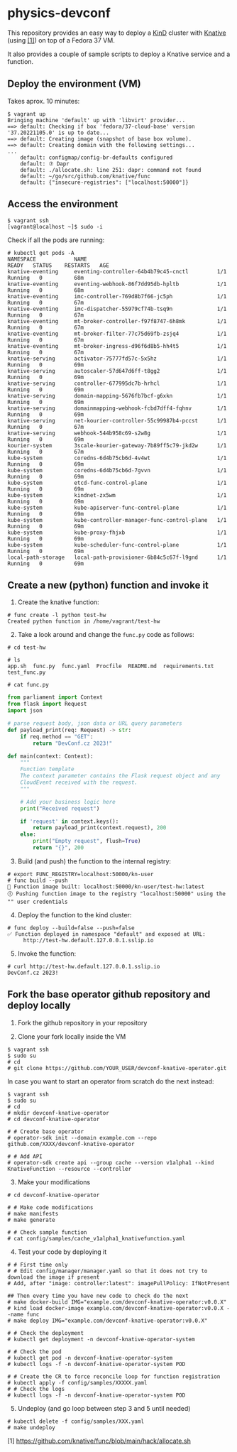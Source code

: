 # physics-devconf

This repository provides an easy way to deploy a [KinD](https://kind.sigs.k8s.io/) cluster with [Knative](https://knative.dev/) (using [[1]](https://github.com/knative/func/blob/main/hack/allocate.sh)) on
top of a Fedora 37 VM.

It also provides a couple of sample scripts to deploy a Knative service and a function.

## Deploy the environment (VM)

Takes aprox. 10 minutes:
```
$ vagrant up
Bringing machine 'default' up with 'libvirt' provider...
==> default: Checking if box 'fedora/37-cloud-base' version '37.20221105.0' is up to date...
==> default: Creating image (snapshot of base box volume).
==> default: Creating domain with the following settings...
...
    default: configmap/config-br-defaults configured
    default: ⑦ Dapr
    default: ./allocate.sh: line 251: dapr: command not found
    default: ~/go/src/github.com/knative/func
    default: {"insecure-registries": ["localhost:50000"]}
```

## Access the environment

    $ vagrant ssh
    [vagrant@localhost ~]$ sudo -i

Check if all the pods are running:
```
# kubectl get pods -A
NAMESPACE            NAME                                         READY   STATUS    RESTARTS   AGE
knative-eventing     eventing-controller-64b4b79c45-cnctl         1/1     Running   0          68m
knative-eventing     eventing-webhook-86f7dd95db-hpltb            1/1     Running   0          68m
knative-eventing     imc-controller-769d8b7f66-jc5ph              1/1     Running   0          67m
knative-eventing     imc-dispatcher-55979cf74b-tsq9n              1/1     Running   0          67m
knative-eventing     mt-broker-controller-f97f8747-6h8mk          1/1     Running   0          67m
knative-eventing     mt-broker-filter-77c75d69fb-zsjq4            1/1     Running   0          67m
knative-eventing     mt-broker-ingress-d96f6d8b5-hh4t5            1/1     Running   0          67m
knative-serving      activator-75777fd57c-5x5hz                   1/1     Running   0          69m
knative-serving      autoscaler-57d647d6ff-t8gg2                  1/1     Running   0          69m
knative-serving      controller-677995dc7b-hrhcl                  1/1     Running   0          69m
knative-serving      domain-mapping-5676fb7bcf-g6xkn              1/1     Running   0          69m
knative-serving      domainmapping-webhook-fcbd7dff4-fqhnv        1/1     Running   0          69m
knative-serving      net-kourier-controller-55c99987b4-pccst      1/1     Running   0          67m
knative-serving      webhook-544b958c69-s2w8g                     1/1     Running   0          69m
kourier-system       3scale-kourier-gateway-7b89ff5c79-jkd2w      1/1     Running   0          67m
kube-system          coredns-6d4b75cb6d-4v4wt                     1/1     Running   0          69m
kube-system          coredns-6d4b75cb6d-7gvvn                     1/1     Running   0          69m
kube-system          etcd-func-control-plane                      1/1     Running   0          69m
kube-system          kindnet-zx5wm                                1/1     Running   0          69m
kube-system          kube-apiserver-func-control-plane            1/1     Running   0          69m
kube-system          kube-controller-manager-func-control-plane   1/1     Running   0          69m
kube-system          kube-proxy-fhjxb                             1/1     Running   0          69m
kube-system          kube-scheduler-func-control-plane            1/1     Running   0          69m
local-path-storage   local-path-provisioner-6b84c5c67f-l9gnd      1/1     Running   0          69m
```

## Create a new (python) function and invoke it

1. Create the knative function:
```
# func create -l python test-hw
Created python function in /home/vagrant/test-hw
```

2. Take a look around and change the `func.py` code as follows:
```
# cd test-hw

# ls
app.sh  func.py  func.yaml  Procfile  README.md  requirements.txt  test_func.py

# cat func.py
```
```python
from parliament import Context
from flask import Request
import json

# parse request body, json data or URL query parameters
def payload_print(req: Request) -> str:
    if req.method == "GET":
        return "DevConf.cz 2023!"

def main(context: Context):
    """
    Function template
    The context parameter contains the Flask request object and any
    CloudEvent received with the request.
    """

    # Add your business logic here
    print("Received request")

    if 'request' in context.keys():
        return payload_print(context.request), 200
    else:
        print("Empty request", flush=True)
        return "{}", 200
```

3. Build (and push) the function to the internal registry:
```
# export FUNC_REGISTRY=localhost:50000/kn-user
# func build --push
🙌 Function image built: localhost:50000/kn-user/test-hw:latest
🕕 Pushing function image to the registry "localhost:50000" using the "" user credentials
```

4. Deploy the function to the kind cluster:
```
# func deploy --build=false --push=false
✅ Function deployed in namespace "default" and exposed at URL:
     http://test-hw.default.127.0.0.1.sslip.io
```

5. Invoke the function:
```
# curl http://test-hw.default.127.0.0.1.sslip.io
DevConf.cz 2023!
```

## Fork the base operator github repository and deploy locally


1. Fork the github repository in your repository

2. Clone your fork locally inside the VM
```
$ vagrant ssh
$ sudo su
# cd
# git clone https://github.com/YOUR_USER/devconf-knative-operator.git
```

   In case you want to start an operator from scratch do the next instead:
```
$ vagrant ssh
$ sudo su
# cd
# mkdir devconf-knative-operator
# cd devconf-knative-operator

# # Create base operator
# operator-sdk init --domain example.com --repo github.com/XXXX/devconf-knative-operator

# # Add API
# operator-sdk create api --group cache --version v1alpha1 --kind KnativeFunction --resource --controller
```


3. Make your modifications
```
# cd devconf-knative-operator

# # Make code modifications
# make manifests
# make generate

# # Check sample function
# cat config/samples/cache_v1alpha1_knativefunction.yaml
```

4. Test your code by deploying it
```
# # First time only
# # Edit config/manager/manager.yaml so that it does not try to download the image if present
# Add, after "image: controller:latest": imagePullPolicy: IfNotPresent

## Then every time you have new code to check do the next
# make docker-build IMG="example.com/devconf-knative-operator:v0.0.X"
# kind load docker-image example.com/devconf-knative-operator:v0.0.X --name func
# make deploy IMG="example.com/devconf-knative-operator:v0.0.X"

# # Check the deployment
# kubectl get deployment -n devconf-knative-operator-system

# # Check the pod
# kubectl get pod -n devconf-knative-operator-system
# kubectl logs -f -n devconf-knative-operator-system POD

# # Create the CR to force reconcile loop for function registration
# kubectl apply -f config/samples/XXXXX.yaml
# # Check the logs
# kubectl logs -f -n devconf-knative-operator-system POD
```

5. Undeploy (and go loop between step 3 and 5 until needed)
```
# kubectl delete -f config/samples/XXX.yaml
# make undeploy
```

[1] https://github.com/knative/func/blob/main/hack/allocate.sh
